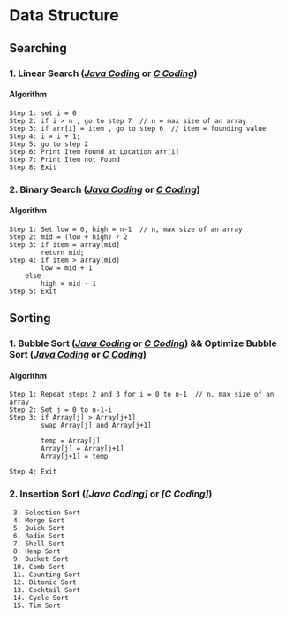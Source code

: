# Data Structure

## Searching

### 1. Linear Search (***[Java Coding](https://github.com/kaamrul/Data-Structure/blob/master/Searching/LinearSearch.java)*** or ***[C Coding](https://github.com/kaamrul/Data-Structure/blob/master/Searching/LinearSearch.c)***)

#### Algorithm
```
Step 1: set i = 0
Step 2: if i > n , go to step 7  // n = max size of an array
Step 3: if arr[i] = item , go to step 6  // item = founding value
Step 4: i = i + 1;
Step 5: go to step 2
Step 6: Print Item Found at Location arr[i]
Step 7: Print Item not Found
Step 8: Exit
```
### 2. Binary Search (***[Java Coding](https://github.com/kaamrul/Data-Structure/blob/master/Searching/BinarySearch.java)*** or ***[C Coding](https://github.com/kaamrul/Data-Structure/blob/master/Searching/BinarySearch.c)***)

#### Algorithm
```
Step 1: Set low = 0, high = n-1  // n, max size of an array
Step 2: mid = (low + high) / 2
Step 3: if item = array[mid]
		return mid;
Step 4: if item > array[mid]
		low = mid + 1
	else
		high = mid - 1
Step 5: Exit
```

## Sorting

### 1. Bubble Sort (***[Java Coding](https://github.com/kaamrul/Data-Structure/blob/master/Sorting/BubbleSort.java)*** or ***[C Coding](https://github.com/kaamrul/Data-Structure/blob/master/Sorting/BubbleSort.c)***) && Optimize Bubble Sort (***[Java Coding](https://github.com/kaamrul/Data-Structure/blob/master/Sorting/BubbleSortOptimize.java)*** or ***[C Coding](https://github.com/kaamrul/Data-Structure/blob/master/Sorting/BubbleSortOptimize.c)***)

#### Algorithm
```
Step 1: Repeat steps 2 and 3 for i = 0 to n-1  // n, max size of an array
Step 2: Set j = 0 to n-1-i
Step 3: if Array[j] > Array[j+1]
		swap Array[j] and Array[j+1]

		temp = Array[j]
		Array[j] = Array[j+1]
		Array[j+1] = temp

Step 4: Exit
```
### 2. Insertion Sort (***[Java Coding]*** or ***[C Coding]***)
```
 3. Selection Sort
 4. Merge Sort
 5. Quick Sort
 6. Radix Sort
 7. Shell Sort
 8. Heap Sort
 9. Bucket Sort
 10. Comb Sort
 11. Counting Sort
 12. Bitonic Sort
 13. Cocktail Sort
 14. Cycle Sort
 15. Tim Sort
```
